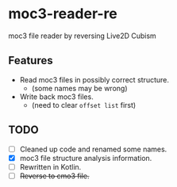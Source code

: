 # moc3-reader-re

moc3 file reader by reversing Live2D Cubism

## Features

- Read moc3 files in possibly correct structure.
  - (some names may be wrong)
- Write back moc3 files.
  - (need to clear `offset list` first)

## TODO

- [ ] Cleaned up code and renamed some names.
- [x] moc3 file structure analysis information.
- [ ] Rewritten in Kotlin.
- [ ] ~~Reverse to cmo3 file.~~